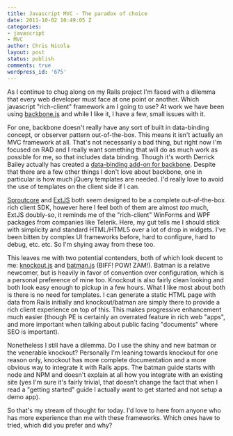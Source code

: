```yaml
---
title: Javascript MVC - The paradox of choice
date: 2011-10-02 10:49:05 Z
categories:
- javascript
- MVC
author: Chris Nicola
layout: post
status: publish
comments: true
wordpress_id: '675'
---
```


As I continue to chug along on my Rails project I'm faced with a dilemma that every web developer must face at one point or another. Which javascript "rich-client" framework am I going to use? At work we have been using [backbone.js][1] and while I like it, I have a few, small issues with it.

<!--more-->

For one, backbone doesn't really have any sort of built in data-binding concept, or observer pattern out-of-the-box. This means it isn't actually an MVC framework at all. That's not necessarily a bad thing, but right now I'm focused on RAD and I really want something that will do as much work as possible for me, so that includes data binding. Though it's worth Derrick Bailey actually has created a [data-binding add-on for backbone][2]. Despite that there are a few other things I don't love about backbone, one in particular is how much jQuery templates are needed. I'd really love to avoid the use of templates on the client side if I can.

[Sproutcore][3] and [ExtJS][4] both seem designed to be a complete out-of-the-box rich client SDK, however here I feel both of them are almost _too_ much, ExtJS doubly-so, it reminds me of the "rich-client" WinForms and WPF packages from companies like Telerik. Here, my gut tells me I should stick with simplicity and standard HTML/HTML5 over a lot of drop in widgets. I've been bitten by complex UI frameworks before, hard to configure, hard to debug, etc. etc. So I'm shying away from these too.

This leaves me with two potential contenders, both of which look decent to me: [knockout.js][5] and [batman.js][6] (BIFF! POW! ZAM!). Batman is a relative newcomer, but is heavily in favor of convention over configuration, which is a personal preference of mine too. Knockout is also fairly clean looking and both look easy enough to pickup in a few hours. What I like most about both is there is no need for templates. I can generate a static HTML page with data from Rails initially and knockout/batman are simply there to provide a rich client experience on top of this. This makes progressive enhancement much easier (though PE is certainly an overrated feature in rich web "apps", and more important when talking about public facing "documents" where SEO is important).

Nonetheless I still have a dilemma. Do I use the shiny and new batman or the venerable knockout? Personally I'm leaning towards knockout for one reason only, knockout has more complete documentation and a more obvious way to integrate it with Rails apps. The batman guide starts with node and NPM and doesn't explain at all how you integrate with an existing site (yes I'm sure it's fairly trivial, that doesn't change the fact that when I read a "getting started" guide I actually want to get started and not setup a demo app).

So that's my stream of thought for today. I'd love to here from anyone who has more experience than me with these frameworks. Which ones have to tried, which did you prefer and why?

   [1]: http://documentcloud.github.com/backbone/
   [2]: http://lostechies.com/derickbailey/2011/07/24/awesome-model-binding-for-backbone-js/
   [3]: http://www.sproutcore.com/
   [4]: http://www.sencha.com/products/extjs/
   [5]: http://knockoutjs.com/
   [6]: http://batmanjs.org/

